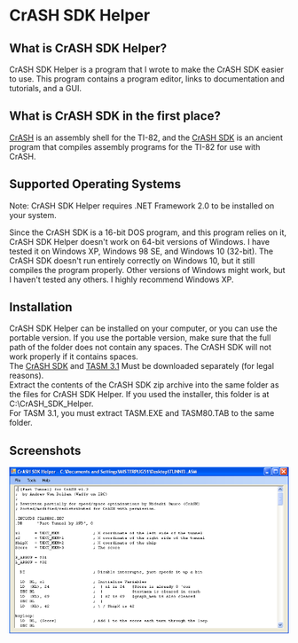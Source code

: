 # CrASH SDK Helper
## What is CrASH SDK Helper?
CrASH SDK Helper is a program that I wrote to make the CrASH SDK easier to use. This program contains a program editor, links to documentation and tutorials, and a GUI.
## What is CrASH SDK in the first place?
[CrASH](https://www.ticalc.org/archives/files/fileinfo/87/8772.html) is an assembly shell for the TI-82, and the [CrASH SDK](https://www.ticalc.org/archives/files/fileinfo/87/8773.html) is an ancient program that compiles assembly programs for the TI-82 for use with CrASH.
## Supported Operating Systems
Note: CrASH SDK Helper requires .NET Framework 2.0 to be installed on your system.

Since the CrASH SDK is a 16-bit DOS program, and this program relies on it, CrASH SDK Helper doesn't work on 64-bit versions of Windows. I have tested it on Windows XP, Windows 98 SE, and Windows 10 (32-bit). The CrASH SDK doesn't run entirely correctly on Windows 10, but it still compiles the program properly. Other versions of Windows might work, but I haven't tested any others. I highly recommend Windows XP.

## Installation
CrASH SDK Helper can be installed on your computer, or you can use the portable version. If you use the portable version, make sure that the full path of the folder does not contain any spaces. The CrASH SDK will not work properly if it contains spaces.
<br>
The [CrASH SDK](https://www.ticalc.org/archives/files/fileinfo/87/8773.html) and [TASM 3.1](https://www.ticalc.org/archives/files/fileinfo/15/1504.html) Must be downloaded separately (for legal reasons).
<br>
Extract the contents of the CrASH SDK zip archive into the same folder as the files for CrASH SDK Helper. If you used the installer, this folder is at C:\CrASH_SDK_Helper.
<br>
For TASM 3.1, you must extract TASM.EXE and TASM80.TAB to the same folder.
## Screenshots
![img](screenshot.png)
